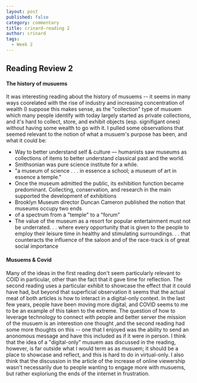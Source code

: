 ```yaml
---
layout: post
published: false
category: commentary
title: crinard-reading 2
author: crinard
tags:
  - Week 2
---
```

## Reading Review 2

#### The history of musuems
It was interesting reading about the history of musuems -- it seems in many ways coorelated with the rise of industry and increasing concentration of wealth (I suppose this makes sense, as the "collection" type of musuem which many people identify with today largely started as private collections, and it's hard to collect, store, and exhibit objects (esp. signifigant ones) without having some wealth to go with it. I pulled some observations that seemed relevant to the notion of what a musuem's purpose has been, and what it could be:
- Way to better understand self & culture — humanists saw museums as collections of items to better understand classical past and the world.
- Smithsonian was pure science institute for a while. 
- "a museum of science . . . in essence a school; a museum of art in essence a temple."
- Once the museum admitted the public, its exhibition function became predominant. Collecting, conservation, and research in the main supported the development of exhibitions
- Brooklyn Museum director Duncan Cameron published the notion that museums occupy two ends 
- of a spectrum from a "temple" to a "forum" 
- The value of the museum as a resort for popular entertainment must not be underrated. . . where every opportunity that is given to the people to employ their leisure time in healthy and stimulating surroundings. . . that counteracts the influence of the saloon and of the race-track is of great social importance

#### Musuems & Covid
Many of the ideas in the first reading don't seem particularly relevant to COID in particular, other than the fact that it gave time for reflection. The second reading uses a particular exhibit to showcase the effect that it could have had, but beyond that superficial observation it seems that the actual meat of both articles is how to interact in a digital-only context. In the last few years, people have been moving more digital, and COVID seems to me to be an example of this taken to the extreme. The question of how to leverage technology to connect with people and better server the mission of the musuem is an interestion one thought ,and the second reading had some more thoughts on this -- one that I enjoyed was the ability to send an anonomous message and have this included as if it were in person. I think that the idea of a "digital-only" musuem aas discussed in the reading, however, is far outside what I would term as as musuem; it should be a place to showcase and reflect, and this is hard to do in virtual-only. I also think that the discussion in the article of the increase of online viewership wasn't necessarily due to people wanting to engage more with musuems, but rather exploriung the ends of the internet in frustration. 